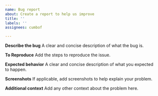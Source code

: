 ```yaml
---
name: Bug report
about: Create a report to help us improve
title: ''
labels: ''
assignees: cumbof

---
```


**Describe the bug**
A clear and concise description of what the bug is.

**To Reproduce**
Add the steps to reproduce the issue.

**Expected behavior**
A clear and concise description of what you expected to happen.

**Screenshots**
If applicable, add screenshots to help explain your problem.

**Additional context**
Add any other context about the problem here.
